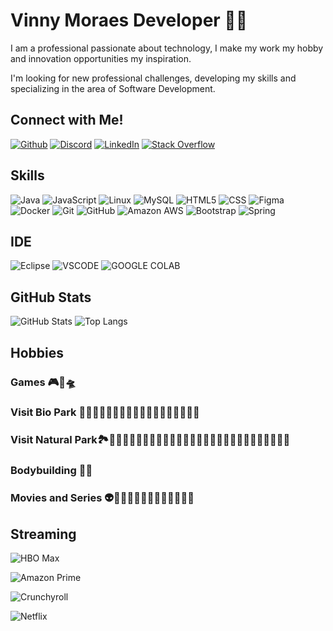 # Vinny Moraes Developer 👨‍💻

I am a professional passionate about technology, I make my work my hobby and innovation opportunities my inspiration.

I'm looking for new professional challenges, developing my skills and specializing in the area of ​​Software Development.

## Connect with Me!
[![Github](https://img.shields.io/badge/GitHub-100000?style=for-the-badge&logo=github&logoColor=white)](https://github.com/VinnyMoraes-dev)
[![Discord](https://img.shields.io/badge/Discord-5865F2?style=for-the-badge&logo=discord&logoColor=white)](https://discord.gg/638059295715491900)
[![LinkedIn](https://img.shields.io/badge/LinkedIn-357?style=for-the-badge&logo=linkedin&logoColor=ffff)](https://www.linkedin.com/in/vinicius-araujo-moraes-ti/)
[![Stack Overflow](https://img.shields.io/badge/Stack_Overflow-FE7A16?style=for-the-badge&logo=stack-overflow&logoColor=white)](https://stackoverflow.com/users/19320344/vinny-moraes)

## Skills
![Java](https://img.shields.io/badge/Java-ED8B00?style=for-the-badge&logo=openjdk&logoColor=white)
![JavaScript](https://img.shields.io/badge/JavaScript-323330?style=for-the-badge&logo=javascript&logoColor=F7DF1E)
![Linux](https://img.shields.io/badge/Linux-FCC624.svg?style=for-the-badge&logo=Linux&logoColor=black)
![MySQL](https://img.shields.io/badge/MySQL-005C84?style=for-the-badge&logo=mysql&logoColor=white)
![HTML5](https://img.shields.io/badge/HTML5-E34F26?style=for-the-badge&logo=html5&logoColor=white)
![CSS](https://img.shields.io/badge/CSS3-1572B6?style=for-the-badge&logo=css3&logoColor=white)
![Figma](https://img.shields.io/badge/Figma-F24E1E?style=for-the-badge&logo=figma&logoColor=white)
![Docker](https://img.shields.io/badge/Docker-2CA5E0?style=for-the-badge&logo=docker&logoColor=white)
![Git](https://img.shields.io/badge/Git-F05032.svg?style=for-the-badge&logo=Git&logoColor=white)
![GitHub](https://img.shields.io/badge/GitHub-181717.svg?style=for-the-badge&logo=GitHub&logoColor=white)
![Amazon AWS](https://img.shields.io/badge/Amazon_AWS-FF9900?style=for-the-badge&logo=amazonaws&logoColor=white)
![Bootstrap](https://img.shields.io/badge/Bootstrap-563D7C?style=for-the-badge&logo=bootstrap&logoColor=white)
![Spring](https://img.shields.io/badge/Spring-6DB33F?style=for-the-badge&logo=spring&logoColor=white)

## IDE 
![Eclipse](https://img.shields.io/badge/Eclipse-2C2255?style=for-the-badge&logo=eclipse&logoColor=white)
![VSCODE](https://img.shields.io/badge/VSCode-0078D4?style=for-the-badge&logo=visual%20studio%20code&logoColor=whit)
![GOOGLE COLAB](https://img.shields.io/badge/Google%20Colab-F9AB00.svg?style=for-the-badge&logo=Google-Colab&logoColor=white)

## GitHub Stats
![GitHub Stats](https://github-readme-stats.vercel.app/api?username=VinnyMoraes-dev&show_icons=true&theme=tokyonight) 
![Top Langs](https://github-readme-stats.vercel.app/api/top-langs/?username=VinnyMoraes-dev&layout=compact&theme=tokyonight)


## Hobbies
### Games 🎮👾🛸

### Visit Bio Park 🐘🦒🦧🦍🐒🦝🦥🦁🦢🐅🦛🦏🦙🦉🦚🦔🐢🐊

### Visit Natural Park🏞️🌳🌳🍃🍃🌼🌻🍄🦢🦜🐦‍🦅🐄🐂🐎🐎🐖🐖🐸🐊🐞🦗🐜🐜🐜🐌🐛🐝

### Bodybuilding 🏋️‍♂️

### Movies and Series 👽👨‍🚀🚀🧙‍♂️🧝‍♀️🧛🏻‍♂️🥊🥋

## Streaming
![HBO Max](https://img.shields.io/badge/HBO-000000.svg?style=for-the-badge&logo=HBO&logoColor=white)

![Amazon Prime](https://img.shields.io/badge/Amazon%20Prime-00A8E1?style=for-the-badge&logo=netflix&logoColor=white)

![Crunchyroll](https://img.shields.io/badge/Crunchyroll-F47521?style=for-the-badge&logo=crunchyroll&logoColor=white)

![Netflix](https://img.shields.io/badge/Netflix-E50914?style=for-the-badge&logo=netflix&logoColor=white)
